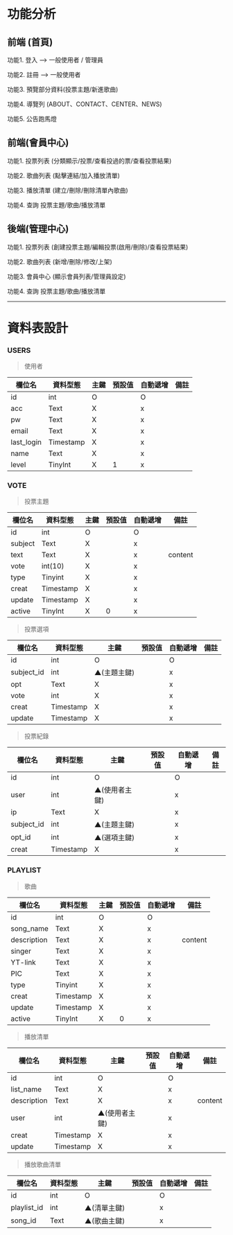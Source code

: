 # 功能分析

前端 (首頁)
---
功能1. 登入 --> 一般使用者 / 管理員

功能2. 註冊 --> 一般使用者

功能3. 預覽部分資料(投票主題/新進歌曲)

功能4. 導覽列 (ABOUT、CONTACT、CENTER、NEWS)

功能5. 公告跑馬燈


前端(會員中心)
---
功能1. 投票列表 (分類顯示/投票/查看投過的票/查看投票結果)

功能2. 歌曲列表 (點擊連結/加入播放清單)

功能3. 播放清單 (建立/刪除/刪除清單內歌曲)

功能4. 查詢 投票主題/歌曲/播放清單


後端(管理中心)
---
功能1. 投票列表 (創建投票主題/編輯投票(啟用/刪除)/查看投票結果)

功能2. 歌曲列表 (新增/刪除/修改/上架)

功能3. 會員中心 (顯示會員列表/管理員設定)

功能4. 查詢 投票主題/歌曲/播放清單 

---

# 資料表設計

### USERS
>使用者
>
| 欄位名    | 資料型態  |   主鍵   |   預設值  | 自動遞增| 備註 |
| -------- | -------- | --------| -------- | ------| -----|
| id       | int      |    O    |          | O     |      |
| acc      | Text     |   X     |          | x     |      |
| pw       | Text     |   X     |          | x     |      |
| email    | Text     |   X     |          | x     |      |
|last_login|Timestamp|   X     |          | x     |      |
|  name    | Text     |   X     |          | x     |      |
|  level   | TinyInt   |   X     |    1     | x     |      |



### VOTE
>投票主題
>
| 欄位名    | 資料型態  |   主鍵   |   預設值  | 自動遞增| 備註 |
| -------- | -------- | --------| -------- | ------| -----|
| id       | int      |   O     |          | O     |      |
| subject  | Text     |   X     |          | x     |      |
| text     | Text     |   X     |          | x     |content|
| vote     | int(10)  |   X     |          | x     |      |
| type     | Tinyint  |   X     |          | x     |      |
| creat    |Timestamp |   X     |          | x     |      |
| update   |Timestamp |   X     |          | x     |      |
| active   | TinyInt  |   X     |    0     | x     |      |

>投票選項
>
| 欄位名    | 資料型態  |   主鍵   |   預設值  | 自動遞增| 備註 |
| -------- | -------- | --------| -------- | ------| -----|
| id       | int      |   O     |          | O     |      |
|subject_id| int      |▲(主題主鍵)|          | x     |      |
| opt      | Text     |   X     |          | x     |      |
| vote     | int      |   X     |          | x     |      |
| creat    |Timestamp |   X     |          | x     |      |
| update   |Timestamp |   X     |          | x     |      |

>投票紀錄

| 欄位名    | 資料型態  |   主鍵   |   預設值  | 自動遞增| 備註 |
| -------- | -------- | --------| -------- | ------| -----|
| id       | int      |   O     |          | O     |      |
|user      | int      |▲(使用者主鍵)|        | x     |      |
| ip       | Text     |   X     |          | x     |      |
|subject_id| int      |▲(主題主鍵)|          | x     |      |
|opt_id    | int      |▲(選項主鍵)|          | x     |      |
| creat    |Timestamp |   X     |          | x     |      |

### PLAYLIST
>歌曲
>
| 欄位名    | 資料型態  |   主鍵   |   預設值  | 自動遞增| 備註 |
| -------- | -------- | --------| -------- | ------| -----|
| id       | int      |   O     |          | O     |      |
| song_name| Text     |   X     |          | x     |      |
|description| Text    |   X     |          | x     |content|
| singer   | Text     |   X     |          | x     |      |
| YT-link  | Text     |   X     |          | x     |      |
| PIC      | Text     |   X     |          | x     |      |
| type     | Tinyint  |   X     |          | x     |      |
| creat    |Timestamp |   X     |          | x     |      |
| update   |Timestamp |   X     |          | x     |      |
| active   | TinyInt  |   X     |    0     | x     |      |

>播放清單

| 欄位名    | 資料型態  |   主鍵   |   預設值  | 自動遞增| 備註 |
| -------- | -------- | --------| -------- | ------| -----|
| id       | int      |   O     |          | O     |      |
| list_name| Text     |   X     |          | x     |      |
|description| Text    |   X     |          | x     |content|
| user     | int      |▲(使用者主鍵)|          | x     |      |
| creat    |Timestamp |   X     |          | x     |      |
| update   |Timestamp |   X     |          | x     |      |


>播放歌曲清單

| 欄位名    | 資料型態  |   主鍵   |   預設值  | 自動遞增| 備註 |
| -------- | -------- | --------| -------- | ------| -----|
| id       | int      |   O     |          | O     |      |
| playlist_id| int    |▲(清單主鍵)|          | x     |      |
| song_id  | Text     |▲(歌曲主鍵)|          | x     |      |
